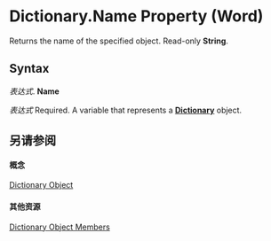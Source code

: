 
# Dictionary.Name Property (Word)

Returns the name of the specified object. Read-only  **String**.


## Syntax

 _表达式_. **Name**

 _表达式_ Required. A variable that represents a **[Dictionary](1946d60c-2abd-9ca9-8d0b-7068e9173bb3.md)** object.


## 另请参阅


#### 概念


[Dictionary Object](1946d60c-2abd-9ca9-8d0b-7068e9173bb3.md)
#### 其他资源


[Dictionary Object Members](http://msdn.microsoft.com/library/40366ef7-9a5e-19f5-088f-00b36bec68f4%28Office.15%29.aspx)